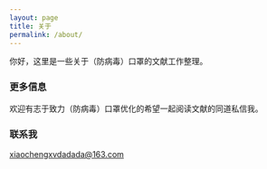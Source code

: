 ```yaml
---
layout: page
title: 关于
permalink: /about/
---
```


你好，这里是一些关于（防病毒）口罩的文献工作整理。

### 更多信息

欢迎有志于致力（防病毒）口罩优化的希望一起阅读文献的同道私信我。

### 联系我

[xiaochengxvdadada@163.com](mailto:xiaochengxvdadada@163.com)
